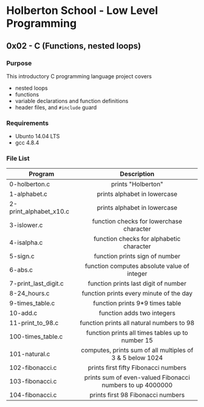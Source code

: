 # Holberton School - Low Level Programming
## 0x02 - C (Functions, nested loops)

### Purpose
This introductory C programming language project covers
* nested loops
* functions
* variable declarations and function definitions
* header files, and `#include` guard

### Requirements
* Ubunto 14.04 LTS
* gcc 4.8.4

### File List
| Program	  | Description						     |
| --------------- |:--------------------------------------------------------:|
| 0-holberton.c  | prints "Holberton" |
| 1-alphabet.c      | prints alphabet in lowercase 	 |
| 2-print_alphabet_x10.c	  | prints alphabet in lowercase |
| 3-islower.c 	  | function checks for lowerchase character	     		     |
| 4-isalpha.c	  | function checks for alphabetic character	     |
| 5-sign.c	  | function prints sign of number		     |
| 6-abs.c	  | function computes absolute value of integer    |
| 7-print_last_digit.c	  | function prints last digit of number  |
| 8-24_hours.c	  | function prints every minute of the day 	       	     |
| 9-times_table.c	  | function prints 9*9 times table	     |
| 10-add.c	  | function adds two integers
| 11-print_to_98.c | function prints all natural numbers to 98  	       		     |
| 100-times_table.c | function prints all times tables up to number 15 |
| 101-natural.c     | computes, prints sum of all multiples of 3 & 5 below 1024 |
| 102-fibonacci.c   | prints first fifty Fibonacci numbers |
| 103-fibonacci.c   | prints sum of even-valued Fibonacci numbers to up 4000000 |
| 104-fibonacci.c   | prints first 98 Fibonacci numbers |
